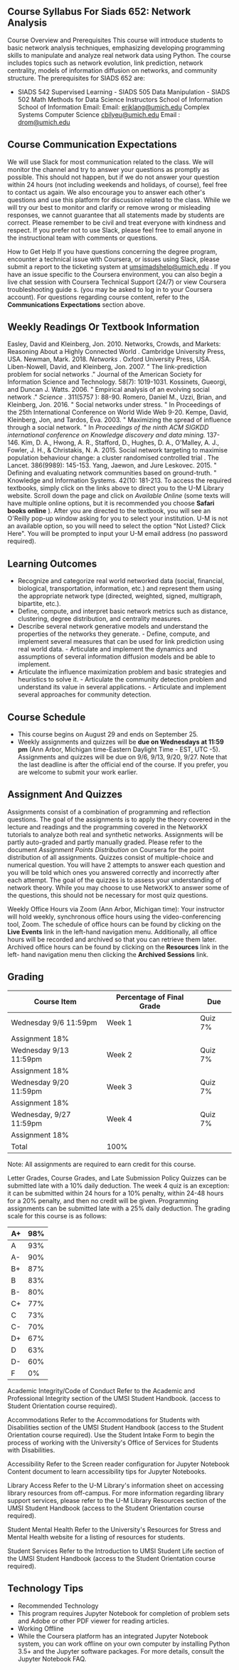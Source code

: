 
## Course Syllabus For Siads 652: Network Analysis

 Course Overview and Prerequisites This  course  will  introduce  students  to  basic  network  analysis  techniques,  emphasizing  developing  programming  skills to  manipulate  and  analyze  real  network  data  using  Python.  The  course  includes  topics  such  as  network  evolution,  link prediction, network centrality, models of information diffusion on networks, and community structure. The prerequisites for SIADS 652 are: 

 -  SIADS 542 Supervised Learning -  SIADS 505 Data Manipulation -  SIADS 502 Math Methods for Data Science 
 Instructors School of Information School of Information Email: 
 Email:  eriklang@umich.edu Complex Systems Computer Science cbilyeu@umich.edu Email :  drom@umich.edu 

## Course Communication Expectations

 We will use Slack for most communication related to the class. We will monitor the channel and try to answer your questions as promptly as possible. This should not happen, but if we do not answer your question within 24 hours (not including weekends and holidays, of course), feel free to contact us again. We also encourage you to answer each other's questions and use this platform for discussion related to the class. While we will try our best to monitor and clarify or remove wrong or misleading responses, we cannot guarantee that all statements made by students are correct. Please remember to be civil and treat everyone with kindness and respect. If you prefer not to use Slack, please feel free to email anyone in the instructional team with comments or questions. 

 How to Get Help If you have questions concerning the degree program, encounter a technical issue with Coursera, or issues using Slack, please submit a report to the ticketing system at  umsimadshelp@umich.edu  . If you have an issue specific to the Coursera environment, you can also begin a  live chat session  with Coursera Technical Support (24/7) or view  Coursera troubleshooting  guide  s. (you may be asked to log in to your Coursera account). For questions regarding course content, refer to the  **Communications Expectations**  section above. 

## Weekly Readings Or Textbook Information

 Easley, David and Kleinberg, Jon. 2010.  Networks,  Crowds, and Markets: Reasoning About a Highly Connected World  . Cambridge University Press, USA. Newman, Mark. 2018.  *Networks*  .  Oxford University Press,  USA. Liben-Nowell, David, and Kleinberg, Jon. 2007. "  The  link-prediction problem for social networks  ."  Journal  of the American Society for Information Science and Technology.  58(7): 1019-1031. Kossinets, Gueorgi, and Duncan J. Watts. 2006. "  Empirical  analysis of an evolving social network  ."  *Science*  .  311(5757 ): 88-90. Romero, Daniel M., Uzzi, Brian, and Kleinberg, Jon. 2016. "  Social networks under stress.  " In  Proceedings  of the 25th International Conference on World Wide Web  9-20. Kempe, David, Kleinberg, Jon, and Tardos, Éva. 2003. "  Maximizing the spread of influence through a social  network.  " In  *Proceedings of the ninth ACM SIGKDD international  conference on Knowledge discovery and data mining.*  137- 146. Kim, D. A., Hwong, A. R., Stafford, D., Hughes, D. A., O'Malley, A. J., Fowler, J. H., & Christakis, N. A. 2015.  Social network targeting to maximise population behaviour change: a cluster randomised controlled trial  .  The  Lancet. 386(9989): 145-153. Yang, Jaewon, and Jure Leskovec. 2015. "  Defining and  evaluating network communities based on ground-truth.  " Knowledge and Information Systems.  42(10: 181-213. To access the required textbooks, simply click on the links above to direct you to the U-M Library website. Scroll down the page and click on  *Available Online*  (some  texts will have multiple online options, but it is recommended you choose  **Safari books online**  ). After you are directed to the textbook, you will see an O'Reilly pop-up window asking for you to select your institution. U-M is not an available option, so you will need to select the option "Not Listed? Click Here". You will be prompted to input your U-M email address (no password required). 

## Learning Outcomes

 -  Recognize  and  categorize  real  world  networked  data  (social,  financial,  biological,  transportation, 
 information,  etc.)  and  represent  them  using  the  appropriate  network  type  (directed,  weighted,  signed, multigraph, bipartite, etc.). 
 -  Define, compute, and interpret basic network metrics such as distance, clustering, degree distribution, 
 and centrality measures. 
 -  Describe several network generative models and understand the properties of the networks they generate. -  Define, compute, and implement several measures that can be used for link prediction using real world data. -  Articulate and implement the dynamics and assumptions of several information diffusion models and be able 
 to implement. 
 -  Articulate the influence maximization problem and basic strategies and heuristics to solve it. -  Articulate the community detection problem and understand its value in several applications. -  Articulate and implement several approaches for community detection. 

## Course Schedule

 -  This course begins on August 29 and ends on September 25. 
 -  Weekly  assignments  and  quizzes  will  be  **due  on  Wednesdays  at  11:59  pm**  (Ann  Arbor,  Michigan  time-Eastern 
 Daylight  Time  -  EST,  UTC  -5).  Assignments  and  quizzes  will  be  due  on  9/6,  9/13,  9/20,  9/27.  Note  that  the  last deadline is after the official end of the course. If you prefer, you are welcome to submit your work earlier. 

## Assignment And Quizzes

 Assignments consist of a combination of programming and reflection questions. The goal of the assignments is to apply the theory covered in the lecture and readings and the programming covered in the NetworkX tutorials to analyze both real and synthetic networks. Assignments will be partly auto-graded and partly manually graded. Please refer to the document  *Assignment Points Distribution*  on Coursera  for the point distribution of all assignments. Quizzes consist of multiple-choice and numerical question. You will have 2 attempts to answer each question and you will be told which ones you answered correctly and incorrectly after each attempt. The goal of the quizzes is to assess your understanding of network theory. While you may choose to use NetworkX to answer some of the questions, this should not be necessary for most quiz questions. 

 Weekly Office Hours via Zoom (Ann Arbor, Michigan time): 
 Your instructor will hold weekly, synchronous office hours using the video-conferencing tool, Zoom. The schedule of office hours can be found by clicking on the  **Live Events**  link in  the left-hand navigation menu. Additionally, all office hours will be recorded and archived so that you can retrieve them later. Archived office hours can be found by clicking on the  **Resources**  link in the left- hand navigation menu then clicking the  **Archived Sessions**  link. 

## Grading

|  Course Item            |  Percentage of Final Grade    |  Due    |
|-------------------------|-------------------------------|---------|
| Wednesday 9/6 11:59pm   | Week 1                        | Quiz 7% |
| Assignment 18%          |                               |         |
| Wednesday 9/13 11:59pm  | Week 2                        | Quiz 7% |
| Assignment 18%          |                               |         |
| Wednesday 9/20 11:59pm  | Week 3                        | Quiz 7% |
| Assignment 18%          |                               |         |
| Wednesday, 9/27 11:59pm | Week 4                        | Quiz 7% |
| Assignment 18%          |                               |         |
| Total                   | 100%                          |         |

 Note: All assignments are required to earn credit for this course. 

 Letter Grades, Course Grades, and Late Submission Policy Quizzes can be submitted late with a 10% daily deduction. The week 4 quiz is an exception: it can be submitted within 24 hours for a 10% penalty, within 24-48 hours for a 20% penalty, and then no credit will be given. Programming assignments can be submitted late with a 25% daily deduction. The grading scale for this course is as follows: 

|  A+    |  98%    |
|--------|---------|
| A      | 93%     |
| A-     | 90%     |
| B+     | 87%     |
| B      | 83%     |
| B-     | 80%     |
| C+     | 77%     |
| C      | 73%     |
| C-     | 70%     |
| D+     | 67%     |
| D      | 63%     |
| D-     | 60%     |
| F      | 0%      |

 Academic Integrity/Code of Conduct Refer to the  Academic and Professional Integrity  section  of the UMSI Student Handbook. (access to Student Orientation course required). 

 Accommodations Refer to the  Accommodations for Students with Disabilities  section of the UMSI Student Handbook (access to the Student Orientation course required). Use the  Student  Intake Form  to begin the process of working with  the University's Office of Services for Students with Disabilities. 

 Accessibility Refer to the  Screen reader configuration for Jupyter  Notebook Content  document to learn accessibility  tips for Jupyter Notebooks. 

 Library Access Refer to the  U-M Library's information sheet  on accessing  library resources from off-campus. For more information regarding library support services, please refer to the  U-M Library Resources  section of the UMSI Student  Handbook (access to the Student Orientation course required). 

 Student Mental Health Refer to the University's  Resources for Stress and  Mental Health website  for a listing of resources  for students. 

 Student Services Refer to the  Introduction to UMSI Student Life  section  of the UMSI Student Handbook (access to the Student Orientation course required). 

## Technology Tips

 -  Recommended Technology 
 -  This program requires Jupyter Notebook for completion of problem sets and Adobe or other PDF viewer 
 for reading articles. 
 -  Working Offline 
 -  While the Coursera platform has an integrated Jupyter Notebook system, you can work offline on your 
 own computer by installing Python 3.5+ and the Jupyter software packages. For more details, consult the  Jupyter Notebook FAQ. 